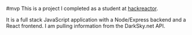#mvp
This is a project I completed as a student at [hackreactor](http://hackreactor.com).

It is a full stack JavaScript application with a Node/Express backend and a React frontend. I am pulling information from the DarkSky.net API.
